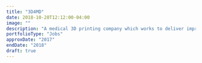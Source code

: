 ```yaml
---
title: "3D4MD"
date: 2018-10-28T12:12:00-04:00
image: ""
description: "A medical 3D printing company which works to deliver improvements to healthcare in challenging places such as Space, Disaster Areas and Developing Countries. I worked closely with medical device design teams and charitable aid foundations to develop a secure design and deployment stack for devices in the field, optimize existing 3D printing methods and materials, develop software and guidelines for 3D printer operation and QA reporting in accordance with FDA standards for printed medical devices."
portfolioType: "Jobs"
approxDate: "2017"
endDate: "2018"
draft: true
---
```


